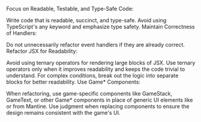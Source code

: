 Focus on Readable, Testable, and Type-Safe Code:

Write code that is readable, succinct, and type-safe.
Avoid using TypeScript's any keyword and emphasize type safety.
Maintain Correctness of Handlers:

Do not unnecessarily refactor event handlers if they are already correct.
Refactor JSX for Readability:

Avoid using ternary operators for rendering large blocks of JSX.
Use ternary operators only when it improves readability and keeps the code trivial to understand.
For complex conditions, break out the logic into separate blocks for better readability.
Use Game* Components:

When refactoring, use game-specific components like GameStack, GameText, or other Game* components in place of generic UI elements like <Stack> or <Text> from Mantine.
Use judgment when replacing components to ensure the design remains consistent with the game's UI.
